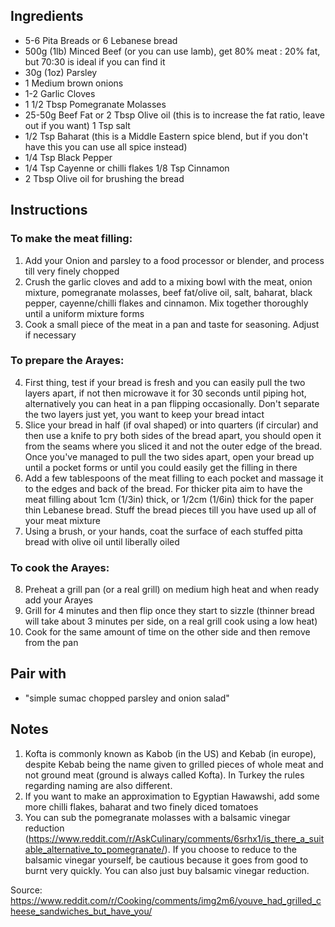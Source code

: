 ## Ingredients
- 5-6 Pita Breads or 6 Lebanese bread
- 500g (1lb) Minced Beef (or you can use lamb), get 80% meat : 20% fat, but 70:30 is ideal if you can find it
- 30g (1oz) Parsley
- 1 Medium brown onions
- 1-2 Garlic Cloves
- 1 1/2 Tbsp Pomegranate Molasses
- 25-50g Beef Fat or 2 Tbsp Olive oil (this is to increase the fat ratio, leave out if you want) 1 Tsp salt
- 1/2 Tsp Baharat (this is a Middle Eastern spice blend, but if you don't have this you can use all spice instead)
- 1/4 Tsp Black Pepper
- 1/4 Tsp Cayenne or chilli flakes 1/8 Tsp Cinnamon
- 2 Tbsp Olive oil for brushing the bread
## Instructions
### To make the meat filling:
1. Add your Onion and parsley to a food processor or blender, and process till very finely chopped
2. Crush the garlic cloves and add to a mixing bowl with the meat, onion mixture, pomegranate molasses, beef fat/olive oil, salt, baharat, black pepper, cayenne/chilli flakes and cinnamon. Mix together thoroughly until a uniform mixture forms
3. Cook a small piece of the meat in a pan and taste for seasoning. Adjust if necessary
### To prepare the Arayes:
4. First thing, test if your bread is fresh and you can easily pull the two layers apart, if not then microwave it for 30 seconds until piping hot, alternatively you can heat in a pan flipping occasionally. Don't separate the two layers just yet, you want to keep your bread intact
5. Slice your bread in half (if oval shaped) or into quarters (if circular) and then use a knife to pry both sides of the bread apart, you should open it from the seams where you sliced it and not the outer edge of the bread. Once you've managed to pull the two sides apart, open your bread up until a pocket forms or until you could easily get the filling in there
6. Add a few tablespoons of the meat filling to each pocket and massage it to the edges and back of the bread. For thicker pita aim to have the meat filling about 1cm (1/3in) thick, or 1/2cm (1/6in) thick for the paper thin Lebanese bread. Stuff the bread pieces till you have used up all of your meat mixture
7. Using a brush, or your hands, coat the surface of each stuffed pitta bread with olive oil until liberally oiled
### To cook the Arayes:
8. Preheat a grill pan (or a real grill) on medium high heat and when ready add your Arayes
9. Grill for 4 minutes and then flip once they start to sizzle (thinner bread will take about 3 minutes per side, on a real grill cook using a low heat)
10. Cook for the same amount of time on the other side and then remove from the pan
## Pair with
- "simple sumac chopped parsley and onion salad"
## Notes
1. Kofta is commonly known as Kabob (in the US) and Kebab (in europe), despite Kebab being the name given to grilled pieces of whole meat and not ground meat (ground is always called Kofta). In Turkey the rules regarding naming are also different.
2. If you want to make an approximation to Egyptian Hawawshi, add some more chilli flakes, baharat and two finely diced tomatoes
3. You can sub the pomegranate molasses with a balsamic vinegar reduction (https://www.reddit.com/r/AskCulinary/comments/6srhx1/is_there_a_suitable_alternative_to_pomegranate/). If you choose to reduce to the balsamic vinegar yourself, be cautious because it goes from good to burnt very quickly. You can also just buy balsamic vinegar reduction.

Source: https://www.reddit.com/r/Cooking/comments/img2m6/youve_had_grilled_cheese_sandwiches_but_have_you/
